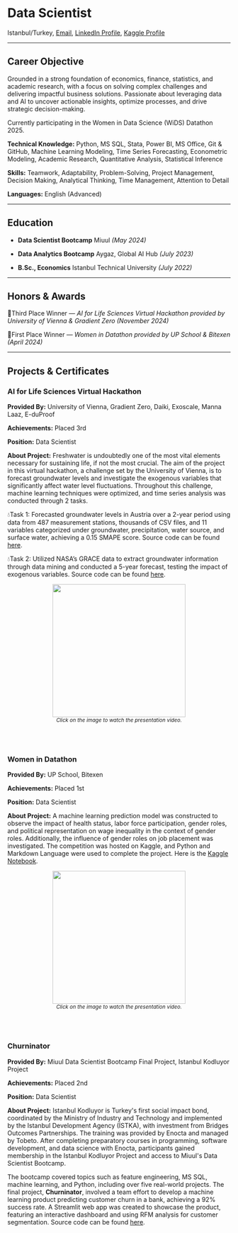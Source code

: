 Data Scientist
================================
Istanbul/Turkey, [Email](mailto:gizemoge2@gmail.com), [LinkedIn Profile], [Kaggle Profile]  

  [LinkedIn Profile]: https://www.linkedin.com/in/gizemoge/  
  [Kaggle Profile]: https://www.kaggle.com/gizemoge  

---

Career Objective
-------------------------
Grounded in a strong foundation of economics, finance, statistics, and academic research, with a focus on solving complex challenges and delivering impactful business solutions. Passionate about leveraging data and AI to uncover actionable insights, optimize processes, and drive strategic decision-making.

Currently participating in the Women in Data Science (WiDS) Datathon 2025.

**Technical Knowledge:** Python, MS SQL, Stata, Power BI, MS Office, Git & GitHub, Machine Learning Modeling,
Time Series Forecasting, Econometric Modeling, Academic Research, Quantitative Analysis, Statistical Inference

**Skills:** Teamwork, Adaptability, Problem-Solving, Project Management, Decision Making, Analytical Thinking, Time Management, Attention to Detail

**Languages:** English (Advanced)

---

Education
-------------------------
- **Data Scientist Bootcamp** Miuul *(May 2024)*
  
- **Data Analytics Bootcamp** Aygaz, Global AI Hub *(July 2023)* 

- **B.Sc., Economics**
  Istanbul Technical University *(July 2022)*  

---

Honors & Awards
-------------------------
🥉Third Place Winner — *AI for Life Sciences Virtual Hackathon provided by University of Vienna & Gradient Zero (November 2024)*

🥇First Place Winner — *Women in Datathon provided by UP School & Bitexen (April 2024)*

---

Projects & Certificates
-------------------------
### AI for Life Sciences Virtual Hackathon
**Provided By:** University of Vienna, Gradient Zero, Daiki, Exoscale, Manna Laaz, E-duProof

**Achievements:** Placed 3rd

**Position:** Data Scientist

**About Project:** Freshwater is undoubtedly one of the most vital elements necessary for sustaining life, if not the most crucial. The aim of the project in this virtual hackathon, a challenge set by the University of Vienna, is to forecast groundwater levels and investigate the exogenous variables that significantly affect water level fluctuations. Throughout this challenge, machine learning techniques were optimized, and time series analysis was conducted through 2 tasks.

💧Task 1: Forecasted groundwater levels in Austria over a 2-year period using data from 487 measurement stations, thousands of CSV files, and 11 variables categorized under groundwater, precipitation, water source, and surface water, achieving a 0.15 SMAPE score. Source code can be found [here](https://github.com/gizemoge/AI_4_Life_Sciences_Hackathon2_Task1).


💧Task 2: Utilized NASA’s GRACE data to extract groundwater information through data mining and conducted a 5-year forecast, testing the impact of exogenous variables. Source code can be found [here](https://github.com/dilaracankaya/AI_4_Life_Sciences_Hackathon2_Task2).

<div align="center">
    <a href="https://www.youtube.com/watch?v=UTqxLyytgKM">
        <img src="https://img.youtube.com/vi/UTqxLyytgKM/0.jpg" width="300">
    </a>
    <br>
    <small><em>Click on the image to watch the presentation video.</em></small>
</div>

<br><br/>
### Women in Datathon
**Provided By:** UP School, Bitexen

**Achievements:** Placed 1st

**Position:** Data Scientist

**About Project:** A machine learning prediction model was constructed to observe the impact of health status, labor force participation, gender roles, and political representation on wage inequality in the context of gender roles. Additionally, the influence of gender roles on job placement was investigated. The competition was hosted on Kaggle, and Python and Markdown Language were used to complete the project. Here is the [Kaggle Notebook](https://www.kaggle.com/code/edacelikeloglu/1st-place-upschoolxbitexen-datathon-mar24).

<div align="center">
    <a href="https://www.youtube.com/watch?v=c_L3OH6Hng4">
        <img src="https://img.youtube.com/vi/c_L3OH6Hng4/0.jpg" width="300">
    </a>
    <br>
    <small><em>Click on the image to watch the presentation video.</em></small>
</div>


<br><br/>
### Churninator
**Provided By:** Miuul Data Scientist Bootcamp Final Project, Istanbul Kodluyor Project

**Achievements:** Placed 2nd

**Position:** Data Scientist

**About Project:** Istanbul Kodluyor is Turkey's first social impact bond, coordinated by the Ministry of Industry and Technology and implemented by the Istanbul Development Agency (İSTKA), with investment from Bridges Outcomes Partnerships. The training was provided by Enocta and managed by Tobeto. After completing preparatory courses in programming, software development, and data science with Enocta, participants gained membership in the Istanbul Kodluyor Project and access to Miuul's Data Scientist Bootcamp.

The bootcamp covered topics such as feature engineering, MS SQL, machine learning, and Python, including over five real-world projects. The final project, **Churninator**, involved a team effort to develop a machine learning product predicting customer churn in a bank, achieving a 92% success rate. A Streamlit web app was created to showcase the product, featuring an interactive dashboard and using RFM analysis for customer segmentation. Source code can be found [here](https://github.com/EdaCelikeloglu/Churninator).
